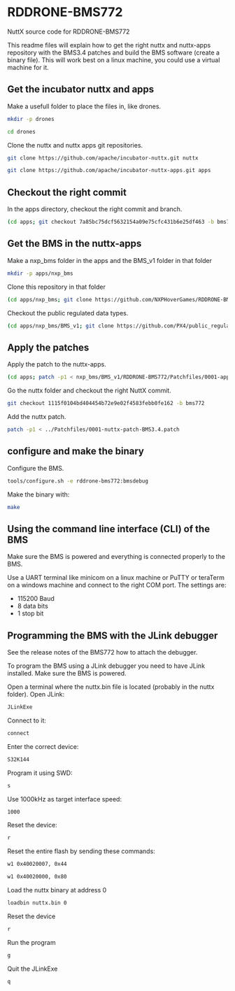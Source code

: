 # RDDRONE-BMS772
NuttX source code for RDDRONE-BMS772

This readme files will explain how to get the right nuttx and nuttx-apps repository with the BMS3.4 patches and build the BMS software (create a binary file).
This will work best on a linux machine, you could use a virtual machine for it.

## Get the incubator nuttx and apps
Make a usefull folder to place the files in, like drones.
```bash
mkdir -p drones
```
```bash
cd drones
```

Clone the nuttx and nuttx apps git repositories.
```bash
git clone https://github.com/apache/incubator-nuttx.git nuttx
```
```bash
git clone https://github.com/apache/incubator-nuttx-apps.git apps
```
## Checkout the right commit
In the apps directory, checkout the right commit and branch.
```bash
(cd apps; git checkout 7a85bc75dcf5632154a09e75cfc431b6e25df463 -b bms772)
```
## Get the BMS in the nuttx-apps
Make a nxp_bms folder in the apps and the BMS_v1 folder in that folder
```bash
mkdir -p apps/nxp_bms
```
Clone this repository in that folder
```bash
(cd apps/nxp_bms; git clone https://github.com/NXPHoverGames/RDDRONE-BMS772.git BMS_v1)
```
Checkout the public regulated data types.
```bash
(cd apps/nxp_bms/BMS_v1; git clone https://github.com/PX4/public_regulated_data_types)
```
## Apply the patches
Apply the patch to the nuttx-apps.
```bash
(cd apps; patch -p1 < nxp_bms/BMS_v1/RDDRONE-BMS772/Patchfiles/0001-apps-patch-BMS3.4.patch)
```
Go the nuttx folder and checkout the right NuttX commit.
```bash
git checkout 1115f0104bd404454b72e9e02f4583febb0fe162 -b bms772
```
Add the nuttx patch.
```bash
patch -p1 < ../Patchfiles/0001-nuttx-patch-BMS3.4.patch
```
## configure and make the binary
Configure the BMS.
```bash
tools/configure.sh -e rddrone-bms772:bmsdebug
```
Make the binary with: 
```bash
make
```
## Using the command line interface (CLI) of the BMS
Make sure the BMS is powered and everything is connected properly to the BMS.

Use a UART terminal like minicom on a linux machine or PuTTY or teraTerm on a windows machine and connect to the right COM port.
The settings are:
*	115200 Baud
*	8 data bits
*	1 stop bit

## Programming the BMS with the JLink debugger
See the release notes of the BMS772 how to attach the debugger.

To program the BMS using a JLink debugger you need to have JLink installed.
Make sure the BMS is powered.

Open a terminal where the nuttx.bin file is located (probably in the nuttx folder).
Open JLink:
```bash
JLinkExe
```
Connect to it:
```bash
connect
```
Enter the correct device:
```bash
S32K144
```
Program it using SWD:
```bash
s
```
Use 1000kHz as target interface speed:
```bash
1000
```
Reset the device:
```bash
r
```
Reset the entire flash by sending these commands:
```bash
w1 0x40020007, 0x44     
```
```bash
w1 0x40020000, 0x80    
```
Load the nuttx binary at address 0
```bash
loadbin nuttx.bin 0
```
Reset the device
```bash
r
```
Run the program
```bash
g
```
Quit the JLinkExe 
```bash
q
```
